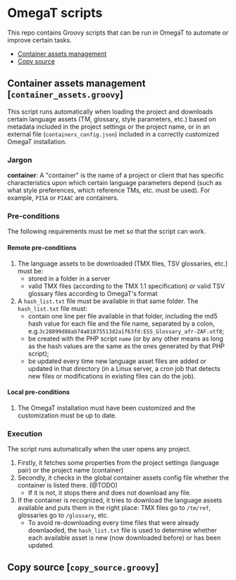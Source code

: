 # OmegaT scripts

This repo contains Groovy scripts that can be run in OmegaT to automate or improve certain tasks.

* [Container assets management](#container-assets-management-container_assetsgroovy)
* [Copy source](#copy-source-copy_sourcegroovy)


## Container assets management [`container_assets.groovy`]

This script runs automatically when loading the project and downloads certain language assets (TM, glossary, style parameters, etc.) based on metadata included in the project settings or the project name, or in an external file (`containers_config.json`) included in a correctly customized OmegaT installation.

### Jargon

**container**: A "container" is the name of a project or client that has specific characteristics upon which certain language parameters depend (such as what style preferences, which reference TMs, etc. must be used). For example, `PISA` or `PIAAC` are containers.

### Pre-conditions

The following requirements must be met so that the script can work.

#### Remote pre-conditions
1. The language assets to be downloaded (TMX files, TSV glossaries, etc.) must be:
	* stored in a folder in a server
	* valid TMX files (according to the TMX 1.1 specification) or valid TSV glossary files according to OmegaT's format
2. A `hash_list.txt` file must be available in that same folder. The `hash_list.txt` file must:
	* contain one line per file available in that folder, including the md5 hash value for each file and the file name, separated by a colon, e.g.`3c28899d88ab74a81075513d2a1f63fd:ESS_Glossary_afr-ZAF.utf8`;
	* be created with the PHP script `name` (or by any other means as long as the hash values are the same as the ones generated by that PHP script);
	* be updated every time new language asset files are added or updated in that directory (in a Linux server, a cron job that detects new files or modifications in existing files can do the job).

#### Local pre-conditions
1. The OmegaT installation must have been customized and the customization must be up to date.

### Execution

The script runs automatically when the user opens any project.

1. Firstly, it fetches some properties from the project settings (language pair) or the project name (container)
2. Secondly, it checks in the global container assets config file whether the container is listed there. (@TODO)
    - If it is not, it stops there and does not download any file.
3. If the container is recognized, it tries to download the language assets available and puts them in the right place: TMX files go to `/tm/ref`, glossaries go to `/glossary`, etc.
    - To avoid re-downloading every time files that were already downlaoded, the `hash_list.txt` file is used to determine whether each available asset is new (now downloaded before) or has been updated.

## Copy source [`copy_source.groovy`]
